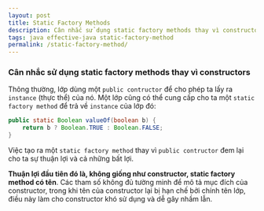 ```yaml
---
layout: post
title: Static Factory Methods
description: Cân nhắc sử dụng static factory methods thay vì constructors, bản dịch Effective Java tiếng Việt
tags: java effective-java static-factory-method
permalink: /static-factory-method/
---
```


### Cân nhắc sử dụng **static factory methods** thay vì constructors

Thông thường, lớp dùng một `public contructor` để cho phép ta lấy ra `instance` (thực thể) của nó. Một lớp cũng có thể cung cấp cho ta một `static factory method` để trả về `instance` của lớp đó:

```java
public static Boolean valueOf(boolean b) {
	return b ? Boolean.TRUE : Boolean.FALSE;
}
```

Việc tạo ra một `static factory method` thay vì  `public contructor` đem lại cho ta sự thuận lợi và cả những bất lợi.

**Thuận lợi đầu tiên đó là, không giống như constructor, static factory method có tên**. Các tham số không đủ tường minh để mô tả mục đích của constructor, trong khi tên của constructor lại bị hạn chế bởi chính tên lớp, điều này làm cho constructor khó sử dụng và dễ gây nhầm lẫn.
